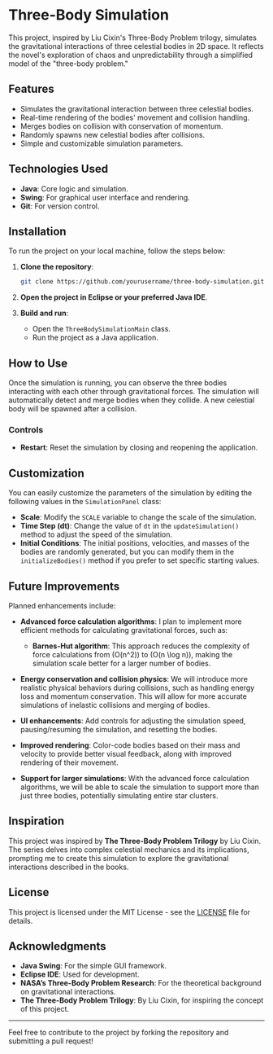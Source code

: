 # Three-Body Simulation

This project, inspired by Liu Cixin's Three-Body Problem trilogy, simulates the gravitational interactions of three celestial bodies in 2D space. It reflects the novel's exploration of chaos and unpredictability through a simplified model of the "three-body problem."

## Features

- Simulates the gravitational interaction between three celestial bodies.
- Real-time rendering of the bodies' movement and collision handling.
- Merges bodies on collision with conservation of momentum.
- Randomly spawns new celestial bodies after collisions.
- Simple and customizable simulation parameters.

## Technologies Used

- **Java**: Core logic and simulation.
- **Swing**: For graphical user interface and rendering.
- **Git**: For version control.
  
## Installation

To run the project on your local machine, follow the steps below:

1. **Clone the repository**:
    ```bash
    git clone https://github.com/yourusername/three-body-simulation.git
    ```

2. **Open the project in Eclipse or your preferred Java IDE**.

3. **Build and run**:
   - Open the `ThreeBodySimulationMain` class.
   - Run the project as a Java application.

## How to Use

Once the simulation is running, you can observe the three bodies interacting with each other through gravitational forces. The simulation will automatically detect and merge bodies when they collide. A new celestial body will be spawned after a collision.

### Controls

- **Restart**: Reset the simulation by closing and reopening the application.

## Customization

You can easily customize the parameters of the simulation by editing the following values in the `SimulationPanel` class:

- **Scale**: Modify the `SCALE` variable to change the scale of the simulation.
- **Time Step (dt)**: Change the value of `dt` in the `updateSimulation()` method to adjust the speed of the simulation.
- **Initial Conditions**: The initial positions, velocities, and masses of the bodies are randomly generated, but you can modify them in the `initializeBodies()` method if you prefer to set specific starting values.

## Future Improvements

Planned enhancements include:

- **Advanced force calculation algorithms**: I plan to implement more efficient methods for calculating gravitational forces, such as:
  - **Barnes-Hut algorithm**: This approach reduces the complexity of force calculations from \(O(n^2)\) to \(O(n \log n)\), making the simulation scale better for a larger number of bodies.
    
- **Energy conservation and collision physics**: We will introduce more realistic physical behaviors during collisions, such as handling energy loss and momentum conservation. This will allow for more accurate simulations of inelastic collisions and merging of bodies.

- **UI enhancements**: Add controls for adjusting the simulation speed, pausing/resuming the simulation, and resetting the bodies.

- **Improved rendering**: Color-code bodies based on their mass and velocity to provide better visual feedback, along with improved rendering of their movement.

- **Support for larger simulations**: With the advanced force calculation algorithms, we will be able to scale the simulation to support more than just three bodies, potentially simulating entire star clusters.

## Inspiration

This project was inspired by **The Three-Body Problem Trilogy** by Liu Cixin. The series delves into complex celestial mechanics and its implications, prompting me to create this simulation to explore the gravitational interactions described in the books.

## License

This project is licensed under the MIT License - see the [LICENSE](LICENSE) file for details.

## Acknowledgments

- **Java Swing**: For the simple GUI framework.
- **Eclipse IDE**: Used for development.
- **NASA’s Three-Body Problem Research**: For the theoretical background on gravitational interactions.
- **The Three-Body Problem Trilogy**: By Liu Cixin, for inspiring the concept of this project.

---

Feel free to contribute to the project by forking the repository and submitting a pull request!
